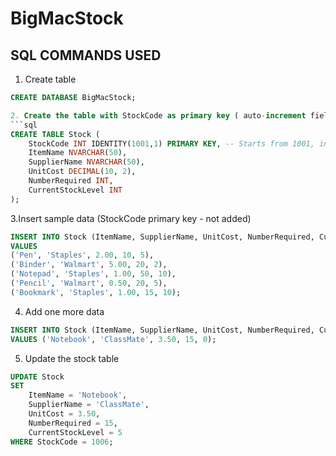 # BigMacStock

## SQL COMMANDS USED
1. Create table 
```sql
CREATE DATABASE BigMacStock;

2. Create the table with StockCode as primary key ( auto-increment field)
```sql
CREATE TABLE Stock (
    StockCode INT IDENTITY(1001,1) PRIMARY KEY, -- Starts from 1001, increments by 1
    ItemName NVARCHAR(50),
    SupplierName NVARCHAR(50),
    UnitCost DECIMAL(10, 2),
    NumberRequired INT,
    CurrentStockLevel INT
);
```
3.Insert sample data (StockCode primary key - not added)
```sql
INSERT INTO Stock (ItemName, SupplierName, UnitCost, NumberRequired, CurrentStockLevel)
VALUES 
('Pen', 'Staples', 2.00, 10, 5),
('Binder', 'Walmart', 5.00, 20, 2),
('Notepad', 'Staples', 1.00, 50, 10),
('Pencil', 'Walmart', 0.50, 20, 5),
('Bookmark', 'Staples', 1.00, 15, 10);
```
4. Add one more data
```sql
INSERT INTO Stock (ItemName, SupplierName, UnitCost, NumberRequired, CurrentStockLevel)
VALUES ('Notebook', 'ClassMate', 3.50, 15, 0);
```
5. Update the stock table
```sql
UPDATE Stock
SET 
    ItemName = 'Notebook',
    SupplierName = 'ClassMate',
    UnitCost = 3.50,
    NumberRequired = 15,
    CurrentStockLevel = 5
WHERE StockCode = 1006;
```
